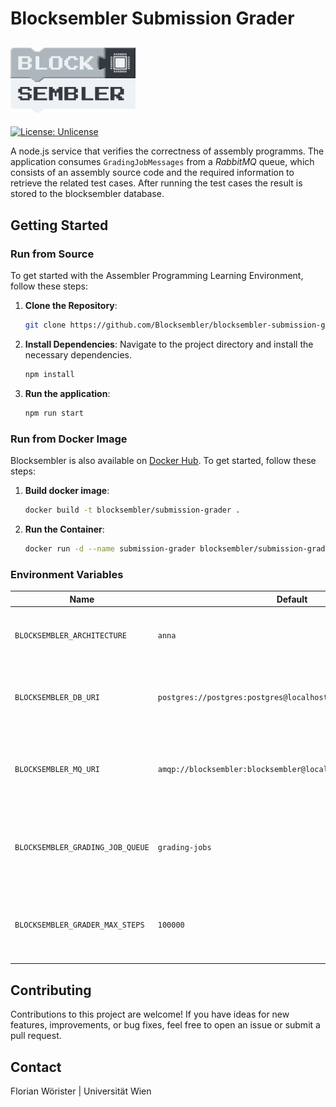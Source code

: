 # Blocksembler Submission Grader

## <img src="img/logo.png" alt="drawing" width="200"/>

[![License: Unlicense](https://img.shields.io/badge/license-Unlicense-blue.svg)](http://unlicense.org/)


A node.js service that verifies the correctness of assembly
programms. The application consumes `GradingJobMessages` from
a _RabbitMQ_ queue, which consists of an assembly source code and
the required information to retrieve the related test cases. After
running the test cases the result is stored to the blocksembler database.

## Getting Started

### Run from Source

To get started with the Assembler Programming Learning Environment, follow these steps:

1. **Clone the Repository**:
   ```bash
   git clone https://github.com/Blocksembler/blocksembler-submission-grader.git
   ```

2. **Install Dependencies**: Navigate to the project directory and install the necessary dependencies.
   ```bash
   npm install
   ```

3. **Run the application**:
   ```bash
   npm run start
   ```

### Run from Docker Image

Blocksembler is also available on [Docker Hub](https://hub.docker.com/r/blocksembler/blocksembler-frontend/tags). To get
started, follow these steps:

1. **Build docker image**:
    ```bash
    docker build -t blocksembler/submission-grader .
    ```
2. **Run the Container**:
    ```bash
    docker run -d --name submission-grader blocksembler/submission-grader
    ```

### Environment Variables

| Name                             | Default                                                        | Description                                                               |
|----------------------------------|----------------------------------------------------------------|---------------------------------------------------------------------------|
| `BLOCKSEMBLER_ARCHITECTURE`      | `anna`                                                         | Identifier of the architecture plugin to load (e.g., `anna`).             |
| `BLOCKSEMBLER_DB_URI`            | `postgres://postgres:postgres@localhost/blocksembler`          | Connection string for the PostgreSQL database used by Blocksembler.       |
| `BLOCKSEMBLER_MQ_URI`            | `amqp://blocksembler:blocksembler@localhost:5672/blocksembler` | Connection URI for the RabbitMQ message broker used by Blocksembler.      |
| `BLOCKSEMBLER_GRADING_JOB_QUEUE` | `grading-jobs`                                                 | Name of the RabbitMQ queue from which grading jobs are consumed.          |
| `BLOCKSEMBLER_GRADER_MAX_STEPS`  | `100000`                                                       | Maximum number of execution steps allowed per grading job (safety limit). |

## Contributing

Contributions to this project are welcome! If you have ideas for new features, improvements, or bug fixes, feel free to
open an issue or submit a pull request.

## Contact

Florian Wörister | Universität Wien
